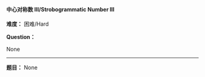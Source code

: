 #### 中心对称数 III/Strobogrammatic Number III
**难度：** 困难/Hard

**Question：** 

None

------

**题目：** 
None
